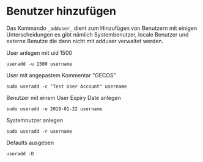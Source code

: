 # Benutzer hinzufügen

Das Kommando `_adduser_` dient zum Hinzufügen von Benutzern mit einigen Unterscheidungen
es gibt nämlich Systembenutzer, locale Benutzer und externe Benutze die dann nicht mit adduser verwaltet werden.

User anlegen mit uid 1500

`useradd -u 1500 username`

User mit angepastem Kommentar "GECOS"

`sudo useradd -c "Test User Account" username`

 Benutzer mit einem User Expiry Date anlegen

`sudo useradd -e 2019-01-22 username`

Systemnutzer anlegen

`sudo useradd -r username`

Defaults ausgeben

`useradd -D`